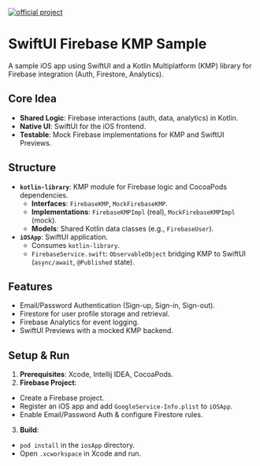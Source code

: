 [![official project](http://jb.gg/badges/official.svg)](https://confluence.jetbrains.com/display/ALL/JetBrains+on+GitHub)
# SwiftUI Firebase KMP Sample

A sample iOS app using SwiftUI and a Kotlin Multiplatform (KMP) library for Firebase integration (Auth, Firestore, Analytics).

## Core Idea

* **Shared Logic**: Firebase interactions (auth, data, analytics) in Kotlin.
* **Native UI**: SwiftUI for the iOS frontend.
* **Testable**: Mock Firebase implementations for KMP and SwiftUI Previews.

## Structure

* **`kotlin-library`**: KMP module for Firebase logic and CocoaPods dependencies.
  * **Interfaces**: `FirebaseKMP`, `MockFirebaseKMP`.
  * **Implementations**: `FirebaseKMPImpl` (real), `MockFirebaseKMPImpl` (mock).
  * **Models**: Shared Kotlin data classes (e.g., `FirebaseUser`).
* **`iOSApp`**: SwiftUI application.
  * Consumes `kotlin-library`.
  * `FirebaseService.swift`: `ObservableObject` bridging KMP to SwiftUI (`async/await`, `@Published` state).

## Features

* Email/Password Authentication (Sign-up, Sign-in, Sign-out).
* Firestore for user profile storage and retrieval.
* Firebase Analytics for event logging.
* SwiftUI Previews with a mocked KMP backend.

## Setup & Run

1.  **Prerequisites**: Xcode, Intellij IDEA, CocoaPods.
2.  **Firebase Project**:
  * Create a Firebase project.
  * Register an iOS app and add `GoogleService-Info.plist` to `iOSApp`.
  * Enable Email/Password Auth & configure Firestore rules.
3.  **Build**:
  * `pod install` in the `iosApp` directory.
  * Open `.xcworkspace` in Xcode and run.
